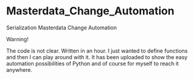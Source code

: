 # Masterdata_Change_Automation
Serialization Masterdata Change Automation

Warning!

The code is not clear. Written in an hour. I just wanted to define functions and then I can play around with it.
It has been uploaded to show the easy automation possibilities of Python and of course for myself to reach it anywhere.

